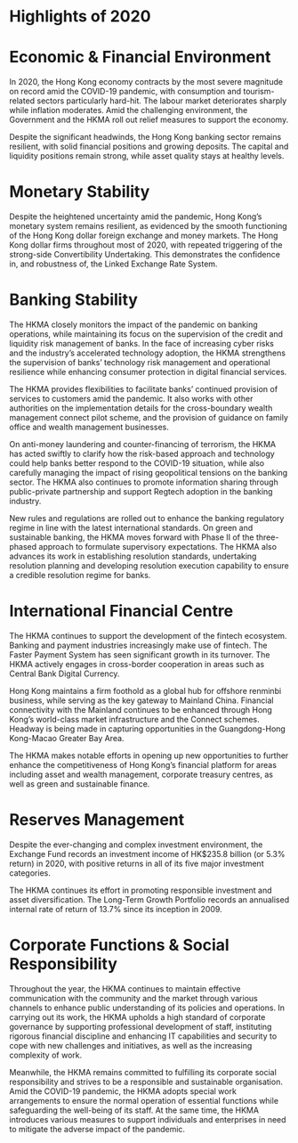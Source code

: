 # Highlights of 2020

# Economic & Financial Environment

In 2020, the Hong Kong economy contracts by the most severe magnitude on record amid the COVID-19 pandemic, with consumption and tourism-related sectors particularly hard-hit. The labour market deteriorates sharply while inflation moderates. Amid the challenging environment, the Government and the HKMA roll out relief measures to support the economy.

Despite the significant headwinds, the Hong Kong banking sector remains resilient, with solid financial positions and growing deposits. The capital and liquidity positions remain strong, while asset quality stays at healthy levels.

# Monetary Stability

Despite the heightened uncertainty amid the pandemic, Hong Kong’s monetary system remains resilient, as evidenced by the smooth functioning of the Hong Kong dollar foreign exchange and money markets. The Hong Kong dollar firms throughout most of 2020, with repeated triggering of the strong-side Convertibility Undertaking. This demonstrates the confidence in, and robustness of, the Linked Exchange Rate System.

# Banking Stability

The HKMA closely monitors the impact of the pandemic on banking operations, while maintaining its focus on the supervision of the credit and liquidity risk management of banks. In the face of increasing cyber risks and the industry’s accelerated technology adoption, the HKMA strengthens the supervision of banks’ technology risk management and operational resilience while enhancing consumer protection in digital financial services.

The HKMA provides flexibilities to facilitate banks’ continued provision of services to customers amid the pandemic. It also works with other authorities on the implementation details for the cross-boundary wealth management connect pilot scheme, and the provision of guidance on family office and wealth management businesses.

On anti-money laundering and counter-financing of terrorism, the HKMA has acted swiftly to clarify how the risk-based approach and technology could help banks better respond to the COVID-19 situation, while also carefully managing the impact of rising geopolitical tensions on the banking sector. The HKMA also continues to promote information sharing through public-private partnership and support Regtech adoption in the banking industry.

New rules and regulations are rolled out to enhance the banking regulatory regime in line with the latest international standards. On green and sustainable banking, the HKMA moves forward with Phase II of the three-phased approach to formulate supervisory expectations. The HKMA also advances its work in establishing resolution standards, undertaking resolution planning and developing resolution execution capability to ensure a credible resolution regime for banks.

# International Financial Centre

The HKMA continues to support the development of the fintech ecosystem. Banking and payment industries increasingly make use of fintech. The Faster Payment System has seen significant growth in its turnover. The HKMA actively engages in cross-border cooperation in areas such as Central Bank Digital Currency.

Hong Kong maintains a firm foothold as a global hub for offshore renminbi business, while serving as the key gateway to Mainland China. Financial connectivity with the Mainland continues to be enhanced through Hong Kong’s world-class market infrastructure and the Connect schemes. Headway is being made in capturing opportunities in the Guangdong-Hong Kong-Macao Greater Bay Area.

The HKMA makes notable efforts in opening up new opportunities to further enhance the competitiveness of Hong Kong’s financial platform for areas including asset and wealth management, corporate treasury centres, as well as green and sustainable finance.

# Reserves Management

Despite the ever-changing and complex investment environment, the Exchange Fund records an investment income of HK$235.8 billion (or 5.3% return) in 2020, with positive returns in all of its five major investment categories.

The HKMA continues its effort in promoting responsible investment and asset diversification. The Long-Term Growth Portfolio records an annualised internal rate of return of 13.7% since its inception in 2009.

# Corporate Functions & Social Responsibility

Throughout the year, the HKMA continues to maintain effective communication with the community and the market through various channels to enhance public understanding of its policies and operations. In carrying out its work, the HKMA upholds a high standard of corporate governance by supporting professional development of staff, instituting rigorous financial discipline and enhancing IT capabilities and security to cope with new challenges and initiatives, as well as the increasing complexity of work.

Meanwhile, the HKMA remains committed to fulfilling its corporate social responsibility and strives to be a responsible and sustainable organisation. Amid the COVID-19 pandemic, the HKMA adopts special work arrangements to ensure the normal operation of essential functions while safeguarding the well-being of its staff. At the same time, the HKMA introduces various measures to support individuals and enterprises in need to mitigate the adverse impact of the pandemic.
